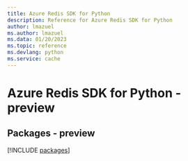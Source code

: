 ```yaml
---
title: Azure Redis SDK for Python
description: Reference for Azure Redis SDK for Python
author: lmazuel
ms.author: lmazuel
ms.data: 01/20/2023
ms.topic: reference
ms.devlang: python
ms.service: cache
---
```

# Azure Redis SDK for Python - preview
## Packages - preview
[!INCLUDE [packages](redis-index.md)]
